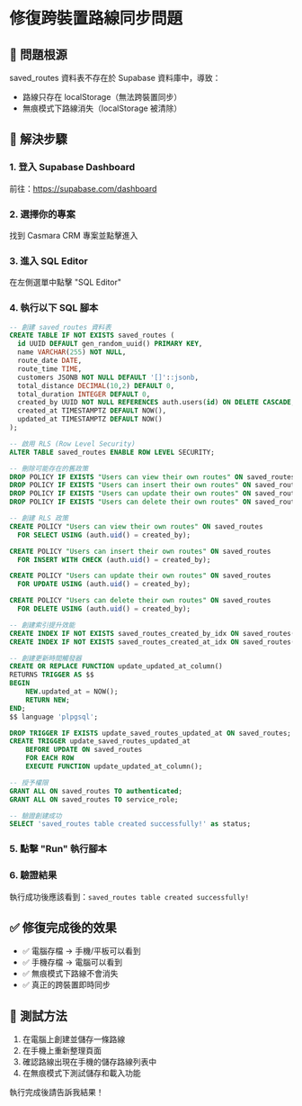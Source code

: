 # 修復跨裝置路線同步問題

## 🚨 問題根源
saved_routes 資料表不存在於 Supabase 資料庫中，導致：
- 路線只存在 localStorage（無法跨裝置同步）
- 無痕模式下路線消失（localStorage 被清除）

## 🔧 解決步驟

### 1. 登入 Supabase Dashboard
前往：https://supabase.com/dashboard

### 2. 選擇你的專案
找到 Casmara CRM 專案並點擊進入

### 3. 進入 SQL Editor
在左側選單中點擊 "SQL Editor"

### 4. 執行以下 SQL 腳本

```sql
-- 創建 saved_routes 資料表
CREATE TABLE IF NOT EXISTS saved_routes (
  id UUID DEFAULT gen_random_uuid() PRIMARY KEY,
  name VARCHAR(255) NOT NULL,
  route_date DATE,
  route_time TIME,
  customers JSONB NOT NULL DEFAULT '[]'::jsonb,
  total_distance DECIMAL(10,2) DEFAULT 0,
  total_duration INTEGER DEFAULT 0,
  created_by UUID NOT NULL REFERENCES auth.users(id) ON DELETE CASCADE,
  created_at TIMESTAMPTZ DEFAULT NOW(),
  updated_at TIMESTAMPTZ DEFAULT NOW()
);

-- 啟用 RLS (Row Level Security)
ALTER TABLE saved_routes ENABLE ROW LEVEL SECURITY;

-- 刪除可能存在的舊政策
DROP POLICY IF EXISTS "Users can view their own routes" ON saved_routes;
DROP POLICY IF EXISTS "Users can insert their own routes" ON saved_routes;
DROP POLICY IF EXISTS "Users can update their own routes" ON saved_routes;
DROP POLICY IF EXISTS "Users can delete their own routes" ON saved_routes;

-- 創建 RLS 政策
CREATE POLICY "Users can view their own routes" ON saved_routes
  FOR SELECT USING (auth.uid() = created_by);

CREATE POLICY "Users can insert their own routes" ON saved_routes
  FOR INSERT WITH CHECK (auth.uid() = created_by);

CREATE POLICY "Users can update their own routes" ON saved_routes
  FOR UPDATE USING (auth.uid() = created_by);

CREATE POLICY "Users can delete their own routes" ON saved_routes
  FOR DELETE USING (auth.uid() = created_by);

-- 創建索引提升效能
CREATE INDEX IF NOT EXISTS saved_routes_created_by_idx ON saved_routes(created_by);
CREATE INDEX IF NOT EXISTS saved_routes_created_at_idx ON saved_routes(created_at DESC);

-- 創建更新時間觸發器
CREATE OR REPLACE FUNCTION update_updated_at_column()
RETURNS TRIGGER AS $$
BEGIN
    NEW.updated_at = NOW();
    RETURN NEW;
END;
$$ language 'plpgsql';

DROP TRIGGER IF EXISTS update_saved_routes_updated_at ON saved_routes;
CREATE TRIGGER update_saved_routes_updated_at 
    BEFORE UPDATE ON saved_routes 
    FOR EACH ROW 
    EXECUTE FUNCTION update_updated_at_column();

-- 授予權限
GRANT ALL ON saved_routes TO authenticated;
GRANT ALL ON saved_routes TO service_role;

-- 驗證創建成功
SELECT 'saved_routes table created successfully!' as status;
```

### 5. 點擊 "Run" 執行腳本

### 6. 驗證結果
執行成功後應該看到：`saved_routes table created successfully!`

## ✅ 修復完成後的效果

- ✅ 電腦存檔 → 手機/平板可以看到
- ✅ 手機存檔 → 電腦可以看到  
- ✅ 無痕模式下路線不會消失
- ✅ 真正的跨裝置即時同步

## 🧪 測試方法

1. 在電腦上創建並儲存一條路線
2. 在手機上重新整理頁面
3. 確認路線出現在手機的儲存路線列表中
4. 在無痕模式下測試儲存和載入功能

執行完成後請告訴我結果！

